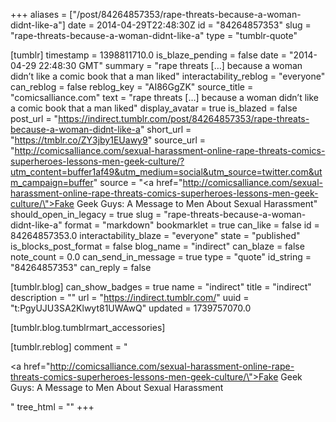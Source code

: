 +++
aliases = ["/post/84264857353/rape-threats-because-a-woman-didnt-like-a"]
date = 2014-04-29T22:48:30Z
id = "84264857353"
slug = "rape-threats-because-a-woman-didnt-like-a"
type = "tumblr-quote"

[tumblr]
timestamp = 1398811710.0
is_blaze_pending = false
date = "2014-04-29 22:48:30 GMT"
summary = "rape threats […] because a woman didn’t like a comic book that a man liked"
interactability_reblog = "everyone"
can_reblog = false
reblog_key = "AI86GgZK"
source_title = "comicsalliance.com"
text = "rape threats […] because a woman didn’t like a comic book that a man liked"
display_avatar = true
is_blazed = false
post_url = "https://indirect.tumblr.com/post/84264857353/rape-threats-because-a-woman-didnt-like-a"
short_url = "https://tmblr.co/ZY3jby1EUawy9"
source_url = "http://comicsalliance.com/sexual-harassment-online-rape-threats-comics-superheroes-lessons-men-geek-culture/?utm_content=buffer1af49&utm_medium=social&utm_source=twitter.com&utm_campaign=buffer"
source = "<a href=\"http://comicsalliance.com/sexual-harassment-online-rape-threats-comics-superheroes-lessons-men-geek-culture/\">Fake Geek Guys: A Message to Men About Sexual Harassment</a>"
should_open_in_legacy = true
slug = "rape-threats-because-a-woman-didnt-like-a"
format = "markdown"
bookmarklet = true
can_like = false
id = 84264857353.0
interactability_blaze = "everyone"
state = "published"
is_blocks_post_format = false
blog_name = "indirect"
can_blaze = false
note_count = 0.0
can_send_in_message = true
type = "quote"
id_string = "84264857353"
can_reply = false

[tumblr.blog]
can_show_badges = true
name = "indirect"
title = "indirect"
description = ""
url = "https://indirect.tumblr.com/"
uuid = "t:PgyUJU3SA2Klwyt81UWAwQ"
updated = 1739757070.0

[tumblr.blog.tumblrmart_accessories]

[tumblr.reblog]
comment = "<p><a href=\"http://comicsalliance.com/sexual-harassment-online-rape-threats-comics-superheroes-lessons-men-geek-culture/\">Fake Geek Guys: A Message to Men About Sexual Harassment</a></p>"
tree_html = ""
+++
